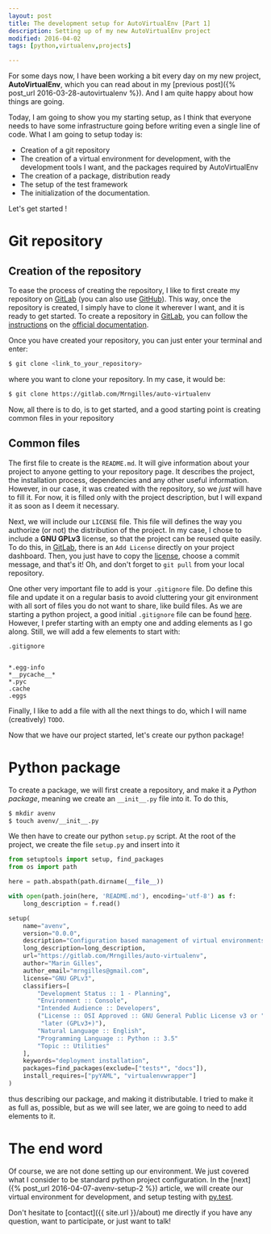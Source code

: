 ```yaml
---
layout: post
title: The development setup for AutoVirtualEnv [Part 1]
description: Setting up of my new AutoVirtualEnv project
modified: 2016-04-02
tags: [python,virtualenv,projects]

---
```


For some days now, I have been working a bit every day on my new
project, **AutoVirtualEnv**, which you can read about in my
[previous post]({% post_url 2016-03-28-autovirtualenv %}). And I am
quite happy about how things are going.

Today, I am going to show you my starting setup, as I think that
everyone needs to have some infrastructure going before writing even a
single line of code. What I am going to setup today is:

- Creation of a git repository
- The creation of a virtual environment for development, with the
  development tools I want, and the packages required by AutoVirtualEnv
- The creation of a package, distribution ready
- The setup of the test framework
- The initialization of the documentation.

Let's get started !

# Git repository

## Creation of the repository

To ease the process of creating the repository, I like to first create
my repository on [GitLab](https://gitlab.com) (you can also use
[GitHub](https://github.com)). This way, once the repository is
created, I simply have to clone it wherever I want, and it is ready to
get started. To create a repository in [GitLab](https://gitlab.com),
you can follow the
[instructions](http://doc.gitlab.com/ce/gitlab-basics/create-project.html)
on the [official documentation](http://doc.gitlab.com/ce/).

Once you have created your repository, you can just enter your
terminal and enter:

```bash
$ git clone <link_to_your_repository>
```

where you want to clone your repository. In my case, it would be:

```bash
$ git clone https://gitlab.com/Mrngilles/auto-virtualenv
```

Now, all there is to do, is to get started, and a good starting point
is creating common files in your repository

## Common files

The first file to create is the `README.md`. It will give information
about your project to anyone getting to your repository page. It
describes the project, the installation process, dependencies and any
other useful information. However, in our case, it was created with
the repository, so we *just* will have to fill it. For now, it is
filled only with the project description, but I will expand it as soon
as I deem it necessary.

Next, we will include our `LICENSE` file. This file will defines the
way you authorize (or not) the distribution of the project. In my
case, I chose to include a **GNU GPLv3** license, so that the project
can be reused quite easily. To do this, in
[GitLab](https://gitlab.com), there is an `Add License` directly on
your project dashboard. Then, you just have to copy the
[license](https://opensource.org/licenses/GPL-3.0), choose a commit
message, and that's it! Oh, and don't forget to `git pull` from your
local repository.

One other very important file to add is your `.gitignore` file. Do
define this file and update it on a regular basis to avoid cluttering
your git environment with all sort of files you do not want to share,
like build files. As we are starting a python project, a good initial
`.gitignore` file can be found
[here](https://github.com/github/gitignore/blob/master/Python.gitignore). However,
I prefer starting with an empty one and adding elements as I go
along. Still, we will add a few elements to start with:

```
.gitignore


*.egg-info
*__pycache__*
*.pyc
.cache
.eggs
```

Finally, I like to add a file with all the next things to do, which I
will name (creatively) `TODO`.

Now that we have our project started, let's create our python package!

# Python package

To create a package, we will first create a repository, and make it a
*Python package*, meaning we create an `__init__.py` file into it. To
do this,

```bash
$ mkdir avenv
$ touch avenv/__init__.py
```

We then have to create our python `setup.py` script. At the root of
the project, we create the file `setup.py` and insert into it

```python
from setuptools import setup, find_packages
from os import path

here = path.abspath(path.dirname(__file__))

with open(path.join(here, 'README.md'), encoding='utf-8') as f:
    long_description = f.read()

setup(
    name="avenv",
    version="0.0.0",
    description="Configuration based management of virtual environments",
    long_description=long_description,
    url="https://gitlab.com/Mrngilles/auto-virtualenv",
    author="Marin Gilles",
    author_email="mrngilles@gmail.com",
    license="GNU GPLv3",
    classifiers=[
        "Development Status :: 1 - Planning",
        "Environment :: Console",
        "Intended Audience :: Developers",
        ("License :: OSI Approved :: GNU General Public License v3 or "
         "later (GPLv3+)"),
        "Natural Language :: English",
        "Programming Language :: Python :: 3.5"
        "Topic :: Utilities"
    ],
    keywords="deployment installation",
    packages=find_packages(exclude=["tests*", "docs"]),
    install_requires=["pyYAML", "virtualenvwrapper"]
)
```

thus describing our package, and making it distributable. I tried to
make it as full as, possible, but as we will see later, we are going
to need to add elements to it.

# The end word

Of course, we are not done setting up our environment. We just covered
what I consider to be standard python project configuration. In the
[next]({% post_url 2016-04-07-avenv-setup-2 %}) article, we will create our virtual environment for development,
and setup testing with [py.test](http://pytest.org/latest/).

Don't hesitate to [contact]({{ site.url }}/about) me directly if you have any question, want
to participate, or just want to talk!

<!--  LocalWords:  informations
 -->
